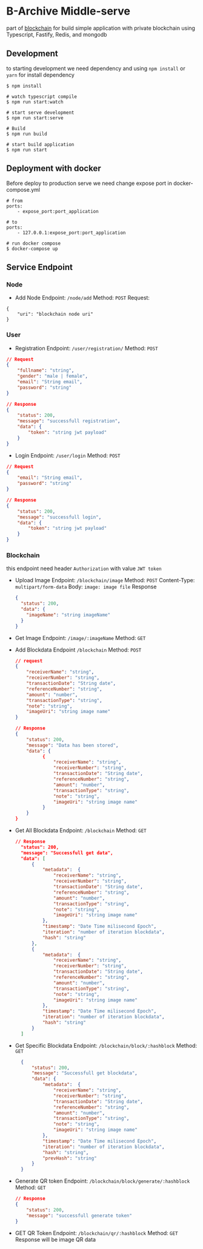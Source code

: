 # B-Archive Middle-serve

part of [blockchain](https://github.com/izzudin26/B-Archive_blockchain) for build simple application with private blockchain using Typescript, Fastify, Redis, and mongodb

## Development

to starting development we need dependency and using `npm install` or `yarn` for install dependency

```
$ npm install

# watch typescript compile
$ npm run start:watch

# start serve development
$ npm run start:serve

# Build
$ npm run build

# start build application
$ npm run start
```

## Deployment with docker

Before deploy to production serve we need change expose port in docker-compose.yml

```
# from
ports:
    - expose_port:port_application

# to
ports:
    - 127.0.0.1:expose_port:port_application

# run docker compose
$ docker-compose up
```

## Service Endpoint

### Node

- Add Node
  Endpoint: `/node/add`
  Method: `POST`
  Request:

```
{
    "uri": "blockchain node uri"
}
```

### User

- Registration
  Endpoint: `/user/registration/`
  Method: `POST`

```json
// Request
{
    "fullname": "string",
    "gender": "male | female",
    "email": "String email",
    "password": "string"
}

// Response
{
    "status": 200,
    "message": "successfull registration",
    "data": {
        "token": "string jwt payload"
    }
}
```

- Login
  Endpoint: `/user/login`
  Method: `POST`

```json
// Request
{
    "email": "String email",
    "password": "string"
}

// Response
{
    "status": 200,
    "message": "successfull login",
    "data": {
        "token": "string jwt payload"
    }
}
```

### Blockchain

this endpoint need header `Authorization` with value `JWT token`

- Upload Image
  Endpoint: `/blockchain/image`
  Method: `POST`
  Content-Type: `multipart/form-data`
  Body: `image: image file`
  Response

  ```json
  {
    "status": 200,
    "data": {
      "imageName": "string imageName"
    }
  }
  ```

- Get Image
  Endpoint: `/image/:imageName`
  Method: `GET`

- Add Blockdata
  Endpoint `/blockchain`
  Method: `POST`

  ```json
  // request
  {
      "receiverName": "string",
      "receiverNumber": "string",
      "transactionDate": "String date",
      "referenceNumber": "string",
      "amount": "number",
      "transactionType": "string",
      "note": "string",
      "imageUri": "string image name"
  }

  // Response
  {
      "status": 200,
      "message": "Data has been stored",
      "data": {
            {
                "receiverName": "string",
                "receiverNumber": "string",
                "transactionDate": "String date",
                "referenceNumber": "string",
                "amount": "number",
                "transactionType": "string",
                "note": "string",
                "imageUri": "string image name"
            }
      }
  }
  ```

- Get All Blockdata
  Endpoint: `/blockchain`
  Method: `GET`
  ```json
  // Response
    "status": 200,
    "message": "Successfull get data",
    "data": [
        {
            "metadata":  {
                "receiverName": "string",
                "receiverNumber": "string",
                "transactionDate": "String date",
                "referenceNumber": "string",
                "amount": "number",
                "transactionType": "string",
                "note": "string",
                "imageUri": "string image name"
            },
            "timestamp": "Date Time milisecond Epoch",
            "iteration": "number of iteration blockdata",
            "hash": "string"
        },
        {
            "metadata":  {
                "receiverName": "string",
                "receiverNumber": "string",
                "transactionDate": "String date",
                "referenceNumber": "string",
                "amount": "number",
                "transactionType": "string",
                "note": "string",
                "imageUri": "string image name"
            },
            "timestamp": "Date Time milisecond Epoch",
            "iteration": "number of iteration blockdata",
            "hash": "string"
        }
    ]
  ```

- Get Specific Blockdata
  Endpoint: `/blockchain/block/:hashblock`
  Method: `GET`
  ```json
    {
        "status": 200,
        "message": "Successfull get blockdata",
        "data": {
            "metadata":  {
                "receiverName": "string",
                "receiverNumber": "string",
                "transactionDate": "String date",
                "referenceNumber": "string",
                "amount": "number",
                "transactionType": "string",
                "note": "string",
                "imageUri": "string image name"
            },
            "timestamp": "Date Time milisecond Epoch",
            "iteration": "number of iteration blockdata",
            "hash": "string",
            "prevHash": "string"
        }
    }
  ```

- Generate QR token
  Endpoint: `/blockchain/block/generate/:hashblock`
  Method: `GET`
  ```json
  // Response
  {
      "status": 200,
      "message": "successfull generate token"
  }
  ```

- GET QR Token
  Endpoint: `/blockchain/qr/:hashblock`
  Method: `GET`
  Response will be image QR data